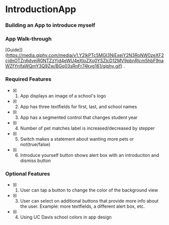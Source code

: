 # IntroductionApp
### Building an App to introduce myself


### App Walk-through

[Guide]](https://media.giphy.com/media/v1.Y2lkPTc5MGI3NjExejY2N3RoNW0zeXF2cjdnOTZrdjdvejR0NTZzYjd4eWU4eXloZXo0YSZlcD12MV9pbnRlcm5hbF9naWZfYnlfaWQmY3Q9Zw/BGq03sRnFr74kvg161/giphy.gif) .


### Required Features

- [X] 1. App displays an image of a school's logo
- [X] 2. App has three textfields for first, last, and school names
- [X] 3. App has a segmented control that changes student year
- [X] 4. Number of pet matches label is increased/decreased by stepper
- [X] 5. Switch makes a statement about wanting more pets or not(true/false) 
- [X] 6. Introduce yourself button shows alert box with an introduciton and dismiss button

### Optional Features

- [X] 1. User can tap a button to change the color of the background view
- [X] 3. User can select on additional buttons that provide more info about the user. Example: more textfields, a different alert box, etc.
- [x] 4. Using UC Davis school colors in app design
